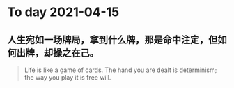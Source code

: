 
# To day 2021-04-15


## 人生宛如一场牌局，拿到什么牌，那是命中注定，但如何出牌，却操之在己。 
> Life is like a game of cards. The hand you are dealt is determinism; the way you play it is free will.

    